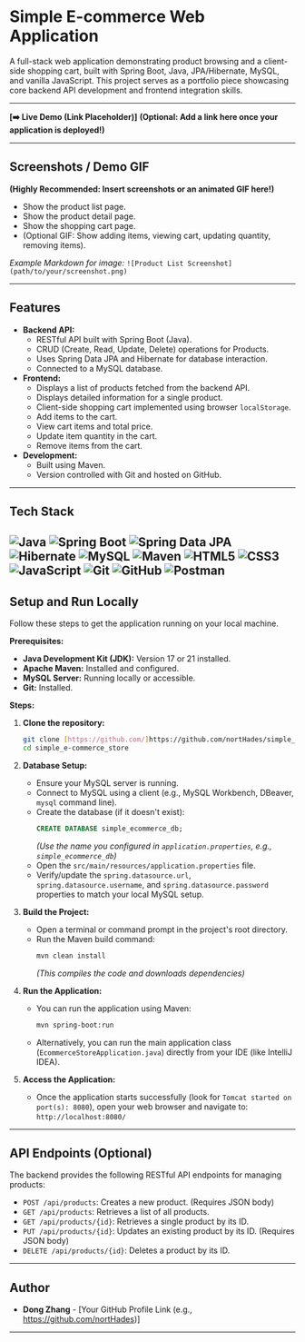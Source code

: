 # Simple E-commerce Web Application

A full-stack web application demonstrating product browsing and a client-side shopping cart, built with Spring Boot, Java, JPA/Hibernate, MySQL, and vanilla JavaScript. This project serves as a portfolio piece showcasing core backend API development and frontend integration skills.

---

**[➡️ Live Demo (Link Placeholder)]** **(Optional: Add a link here once your application is deployed!)**

---

## Screenshots / Demo GIF

**(Highly Recommended: Insert screenshots or an animated GIF here!)**

* Show the product list page.
* Show the product detail page.
* Show the shopping cart page.
* (Optional GIF: Show adding items, viewing cart, updating quantity, removing items).

*Example Markdown for image:* `![Product List Screenshot](path/to/your/screenshot.png)` 

---

## Features

* **Backend API:**
    * RESTful API built with Spring Boot (Java).
    * CRUD (Create, Read, Update, Delete) operations for Products.
    * Uses Spring Data JPA and Hibernate for database interaction.
    * Connected to a MySQL database.
* **Frontend:**
    * Displays a list of products fetched from the backend API.
    * Displays detailed information for a single product.
    * Client-side shopping cart implemented using browser `localStorage`.
    * Add items to the cart.
    * View cart items and total price.
    * Update item quantity in the cart.
    * Remove items from the cart.
* **Development:**
    * Built using Maven.
    * Version controlled with Git and hosted on GitHub.

---

## Tech Stack

![Java](https://img.shields.io/badge/Java-ED8B00?style=for-the-badge&logo=openjdk&logoColor=white)
![Spring Boot](https://img.shields.io/badge/Spring_Boot-6DB33F?style=for-the-badge&logo=spring-boot&logoColor=white)
![Spring Data JPA](https://img.shields.io/badge/Spring_Data_JPA-6DB33F?style=for-the-badge&logo=spring&logoColor=white) 
![Hibernate](https://img.shields.io/badge/Hibernate-59666C?style=for-the-badge&logo=hibernate&logoColor=white)
![MySQL](https://img.shields.io/badge/MySQL-4479A1?style=for-the-badge&logo=mysql&logoColor=white)
![Maven](https://img.shields.io/badge/Maven-C71A36?style=for-the-badge&logo=apache-maven&logoColor=white)
![HTML5](https://img.shields.io/badge/HTML5-E34F26?style=for-the-badge&logo=html5&logoColor=white)
![CSS3](https://img.shields.io/badge/CSS3-1572B6?style=for-the-badge&logo=css3&logoColor=white)
![JavaScript](https://img.shields.io/badge/JavaScript-F7DF1E?style=for-the-badge&logo=javascript&logoColor=black)
![Git](https://img.shields.io/badge/Git-F05032?style=for-the-badge&logo=git&logoColor=white)
![GitHub](https://img.shields.io/badge/GitHub-181717?style=for-the-badge&logo=github&logoColor=white)
![Postman](https://img.shields.io/badge/Postman-FF6C37?style=for-the-badge&logo=postman&logoColor=white) 
---

## Setup and Run Locally

Follow these steps to get the application running on your local machine.

**Prerequisites:**

* **Java Development Kit (JDK):** Version 17 or 21 installed.
* **Apache Maven:** Installed and configured. 
* **MySQL Server:** Running locally or accessible. 
* **Git:** Installed.

**Steps:**

1.  **Clone the repository:**
    ```bash
    git clone [https://github.com/]https://github.com/nortHades/simple_e-commerce_store.git
    cd simple_e-commerce_store
    ```

2.  **Database Setup:**
    * Ensure your MySQL server is running.
    * Connect to MySQL using a client (e.g., MySQL Workbench, DBeaver, `mysql` command line).
    * Create the database (if it doesn't exist):
        ```sql
        CREATE DATABASE simple_ecommerce_db; 
        ```
        *(Use the name you configured in `application.properties`, e.g., `simple_ecommerce_db`)*
    * Open the `src/main/resources/application.properties` file.
    * Verify/update the `spring.datasource.url`, `spring.datasource.username`, and `spring.datasource.password` properties to match your local MySQL setup.

3.  **Build the Project:**
    * Open a terminal or command prompt in the project's root directory.
    * Run the Maven build command:
        ```bash
        mvn clean install 
        ```
       *(This compiles the code and downloads dependencies)*

4.  **Run the Application:**
    * You can run the application using Maven:
        ```bash
        mvn spring-boot:run
        ```
    * Alternatively, you can run the main application class (`EcommerceStoreApplication.java`) directly from your IDE (like IntelliJ IDEA).

5.  **Access the Application:**
    * Once the application starts successfully (look for `Tomcat started on port(s): 8080`), open your web browser and navigate to:
        `http://localhost:8080/`

---

## API Endpoints (Optional)

The backend provides the following RESTful API endpoints for managing products:

* `POST /api/products`: Creates a new product. (Requires JSON body)
* `GET /api/products`: Retrieves a list of all products.
* `GET /api/products/{id}`: Retrieves a single product by its ID.
* `PUT /api/products/{id}`: Updates an existing product by its ID. (Requires JSON body)
* `DELETE /api/products/{id}`: Deletes a product by its ID.

---

## Author

* **Dong Zhang** - [Your GitHub Profile Link (e.g., https://github.com/nortHades)]

---
